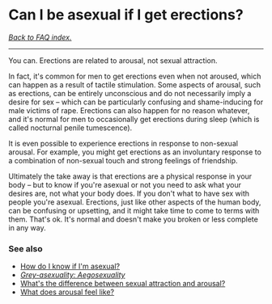 # Can I be asexual if I get erections?

[*Back to FAQ index.*](https://github.com/MissTeapot/LGBT-Wikis/blob/main/github_wiki/asexuality/faq.md)

---

You can. Erections are related to arousal, not sexual attraction.

In fact, it's common for men to get erections even when not aroused, which can happen as a result of tactile stimulation. Some aspects of arousal, such as erections, can be entirely unconscious and do not necessarily imply a desire for sex – which can be particularly confusing and shame-inducing for male victims of rape. Erections can also happen for no reason whatever, and it's normal for men to occasionally get erections during sleep (which is called nocturnal penile tumescence).

It is even possible to experience erections in response to non-sexual arousal. For example, you might get erections as an involuntary response to a combination of non-sexual touch and strong feelings of friendship.

Ultimately the take away is that erections are a physical response in your body – but to know if you're asexual or not you need to ask what your desires are, not what your body does. If you don't what to have sex with people you're asexual. Erections, just like other aspects of the human body, can be confusing or upsetting, and it might take time to come to terms with them. That's ok. It's normal and doesn't make you broken or less complete in any way.

### See also

* [How do I know if I'm asexual?](https://github.com/MissTeapot/LGBT-Wikis/blob/main/github_wiki/asexuality/faq/how_do_i_know.md)
* [*Grey-asexuality: Aegosexuality*](https://github.com/MissTeapot/LGBT-Wikis/blob/main/github_wiki/asexuality/grey-asexuality.md#wiki_aegosexuality)
* [What's the difference between sexual attraction and arousal?](https://github.com/MissTeapot/LGBT-Wikis/blob/main/github_wiki/asexuality/faq/whats_the_difference_between_sexual_attraction_and_arousal.md)
* [What does arousal feel like?](https://github.com/MissTeapot/LGBT-Wikis/blob/main/github_wiki/asexuality/faq/what_does_arousal_feel_like.md)